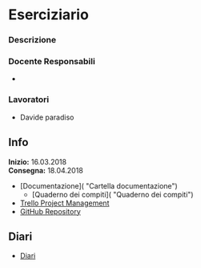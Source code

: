 # Eserciziario
### Descrizione

### Docente Responsabili
* 
### Lavoratori
* Davide paradiso
## Info
**Inizio:** 16.03.2018  
**Consegna:** 18.04.2018
* [Documentazione]( "Cartella documentazione")
  + [Quaderno dei compiti]( "Quaderno dei compiti")
* [Trello Project Management](https://trello.com/b/GLDHOJyj/progettoeserciziario "Trello")
* [GitHub Repository](https://github.com/DavideSAMT/Progetto_Eserciziario "GitHub Progetto")
## Diari
* [Diari]( "Diari")
